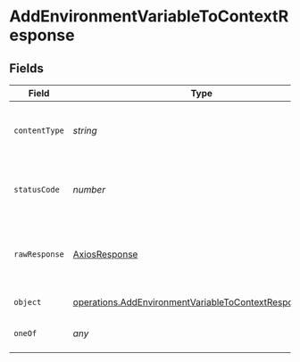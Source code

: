 # AddEnvironmentVariableToContextResponse


## Fields

| Field                                                                                                                                   | Type                                                                                                                                    | Required                                                                                                                                | Description                                                                                                                             |
| --------------------------------------------------------------------------------------------------------------------------------------- | --------------------------------------------------------------------------------------------------------------------------------------- | --------------------------------------------------------------------------------------------------------------------------------------- | --------------------------------------------------------------------------------------------------------------------------------------- |
| `contentType`                                                                                                                           | *string*                                                                                                                                | :heavy_check_mark:                                                                                                                      | HTTP response content type for this operation                                                                                           |
| `statusCode`                                                                                                                            | *number*                                                                                                                                | :heavy_check_mark:                                                                                                                      | HTTP response status code for this operation                                                                                            |
| `rawResponse`                                                                                                                           | [AxiosResponse](https://axios-http.com/docs/res_schema)                                                                                 | :heavy_minus_sign:                                                                                                                      | Raw HTTP response; suitable for custom response parsing                                                                                 |
| `object`                                                                                                                                | [operations.AddEnvironmentVariableToContextResponseBody](../../../sdk/models/operations/addenvironmentvariabletocontextresponsebody.md) | :heavy_minus_sign:                                                                                                                      | Error response.                                                                                                                         |
| `oneOf`                                                                                                                                 | *any*                                                                                                                                   | :heavy_minus_sign:                                                                                                                      | The new environment variable                                                                                                            |